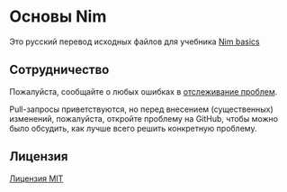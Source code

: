 # Основы Nim

Это русский перевод исходных файлов для учебника [Nim basics](https://narimiran.github.io/nim-basics/)



## Сотрудничество

Пожалуйста, сообщайте о любых ошибках в [отслеживание проблем](https://github.com/narimiran/nim-basics/issues).

Pull-запросы приветствуются, но перед внесением (существенных) изменений, пожалуйста, откройте проблему на GitHub, чтобы можно было обсудить, как лучше всего решить конкретную проблему.



## Лицензия

[Лицензия MIT](LICENSE.txt)
